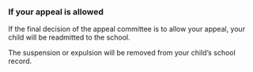 ###  If your appeal is allowed

If the final decision of the appeal committee is to allow your appeal, your
child will be readmitted to the school.

The suspension or expulsion will be removed from your child’s school record.
